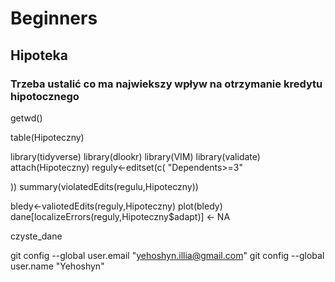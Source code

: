# Beginners

## Hipoteka

### Trzeba ustalić co ma najwiekszy wpływ na otrzymanie kredytu hipotocznego
getwd()

table(Hipoteczny)

library(tidyverse)
library(dlookr)
library(VIM)
library(validate)
attach(Hipoteczny)
reguly<-editset(c(
"Dependents>=3"

))
summary(violatedEdits(regulu,Hipoteczny))

bledy<-valiotedEdits(reguly,Hipoteczny)
plot(bledy)
dane[localizeErrors(reguly,Hipoteczny$adapt)] <- NA

czyste_dane


git config --global user.email "yehoshyn.illia@gmail.com"
git config --global user.name "Yehoshyn"

